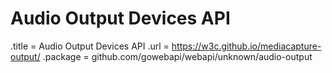 # Audio Output Devices API

.title = Audio Output Devices API
.url = <https://w3c.github.io/mediacapture-output/>
.package = github.com/gowebapi/webapi/unknown/audio-output
